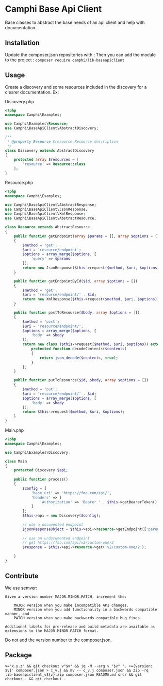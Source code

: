 # Camphi Base Api Client
Base classes to abstract the base needs of an api client and help with documentation.

## Installation
Update the composer.json repositories with :
Then you can add the module to the project : `composer require camphi/lib-baseapiclient`

## Usage
Create a discovery and some resources included in the discovery for a clearer documentation.
Ex:


Discovery.php
```php
<?php
namespace Camphi\Examples;

use Camphi\Examples\Resource;
use Camphi\BaseApiClient\AbstractDiscovery;

/**
 * @property Resource $resource Resource description
 */
class Discovery extends AbstractDiscovery
{
    protected array $resources = [
        'resource' => Resource::class
    ];
}
```

Resource.php
```php
<?php
namespace Camphi\Examples;

use Camphi\BaseApiClient\AbstractResponse;
use Camphi\BaseApiClient\JsonResponse;
use Camphi\BaseApiClient\XmlResponse;
use Camphi\BaseApiClient\AbstractResource;

class Resource extends AbstractResource
{
    public function getEndpoint(array $params = [], array $options = [])
    {
        $method = 'get';
        $uri = 'resource/endpoint';
        $options = array_merge($options, [
            'query' => $params
        ]);
        return new JsonResponse($this->request($method, $uri, $options));
    }

    public function getEndpointById($id, array $options = [])
    {
        $method = 'get';
        $uri = 'resource/endpoint/' . $id;
        return new XmlResponse($this->request($method, $uri, $options));
    }

    public function postToResource($body, array $options = [])
    {
        $method = 'post';
        $uri = 'resource/endpoint/';
        $options = array_merge($options, [
            'body' => $body
        ]);
        return new class ($this->request($method, $uri, $options)) extends AbstractResponse {
            protected function decodeContents($contents)
            {
                return json_decode($contents, true);
            }
        };
    }

    public function putToResource($id, $body, array $options = [])
    {
        $method = 'put';
        $uri = 'resource/endpoint/' . $id;
        $options = array_merge($options, [
            'body' => $body
        ]);
        return $this->request($method, $uri, $options);
    }
}
```

Main.php
```php
<?php
namespace Camphi\Examples;

use Camphi\Examples\Discovery;

class Main
{
    protected Discovery $api;
    
    public function process()
    {
        $config = [
            'base_uri' => 'https://foo.com/api/',
            'headers' => [
                'Authorization' => 'Bearer ' . $this->getBearerToken()
            ]
        ];
        $this->api = new Discovery($config);
        
        // use a documented endpoint
        $jsonResponseObject = $this->api->resource->getEndpoint(['parent_id' => 1]);
        
        // use an undocumented endpoint
        // get https://foo.com/api/v2/custom-one/2
        $response = $this->api->resource->get('v2/custom-one/2');
        
    }
}
```

## Contribute
We use semver:
```text
Given a version number MAJOR.MINOR.PATCH, increment the:

    MAJOR version when you make incompatible API changes,
    MINOR version when you add functionality in a backwards compatible manner, and
    PATCH version when you make backwards compatible bug fixes.

Additional labels for pre-release and build metadata are available as extensions to the MAJOR.MINOR.PATCH format.
```
Do not add the version number to the composer.json.

## Package
``v="x.y.z" && git checkout v"$v" && jq -M --arg v "$v" '. +={version: $v}' composer.json > c_v.j && mv -- c_v.j composer.json && zip -rq lib-baseapiclient_v${v}.zip composer.json README.md src/ && git checkout . && git checkout -``